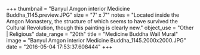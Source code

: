 +++
thumbnail = "Banyul Amgon interior Medicine Buddha_1145.preview.JPG"
size = "7' x 7'"
notes = "Located inside the Amgon Monastery, the structure of which seems to have survived the Cultural Revolution, though this painting is clearly new."
object_use = "Other | Religious"
date_range = "20th"
title = "Medicine Buddha Wall Mural"
image = "Banyul Amgon interior Medicine Buddha_1145.2000x2000.JPG"
date = "2016-05-04 17:53:37.608444"
+++

